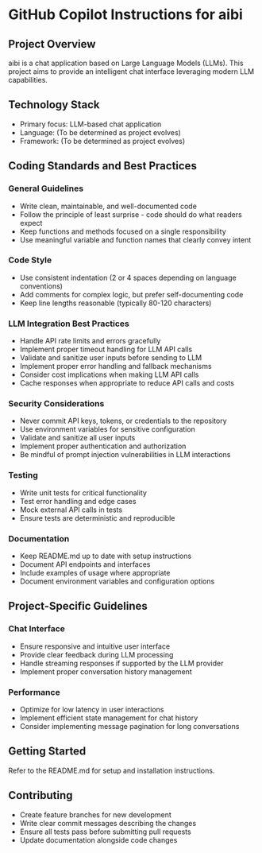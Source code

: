 # GitHub Copilot Instructions for aibi

## Project Overview

aibi is a chat application based on Large Language Models (LLMs). This project aims to provide an intelligent chat interface leveraging modern LLM capabilities.

## Technology Stack

- Primary focus: LLM-based chat application
- Language: (To be determined as project evolves)
- Framework: (To be determined as project evolves)

## Coding Standards and Best Practices

### General Guidelines

- Write clean, maintainable, and well-documented code
- Follow the principle of least surprise - code should do what readers expect
- Keep functions and methods focused on a single responsibility
- Use meaningful variable and function names that clearly convey intent

### Code Style

- Use consistent indentation (2 or 4 spaces depending on language conventions)
- Add comments for complex logic, but prefer self-documenting code
- Keep line lengths reasonable (typically 80-120 characters)

### LLM Integration Best Practices

- Handle API rate limits and errors gracefully
- Implement proper timeout handling for LLM API calls
- Validate and sanitize user inputs before sending to LLM
- Implement proper error handling and fallback mechanisms
- Consider cost implications when making LLM API calls
- Cache responses when appropriate to reduce API calls and costs

### Security Considerations

- Never commit API keys, tokens, or credentials to the repository
- Use environment variables for sensitive configuration
- Validate and sanitize all user inputs
- Implement proper authentication and authorization
- Be mindful of prompt injection vulnerabilities in LLM interactions

### Testing

- Write unit tests for critical functionality
- Test error handling and edge cases
- Mock external API calls in tests
- Ensure tests are deterministic and reproducible

### Documentation

- Keep README.md up to date with setup instructions
- Document API endpoints and interfaces
- Include examples of usage where appropriate
- Document environment variables and configuration options

## Project-Specific Guidelines

### Chat Interface

- Ensure responsive and intuitive user interface
- Provide clear feedback during LLM processing
- Handle streaming responses if supported by the LLM provider
- Implement proper conversation history management

### Performance

- Optimize for low latency in user interactions
- Implement efficient state management for chat history
- Consider implementing message pagination for long conversations

## Getting Started

Refer to the README.md for setup and installation instructions.

## Contributing

- Create feature branches for new development
- Write clear commit messages describing the changes
- Ensure all tests pass before submitting pull requests
- Update documentation alongside code changes
